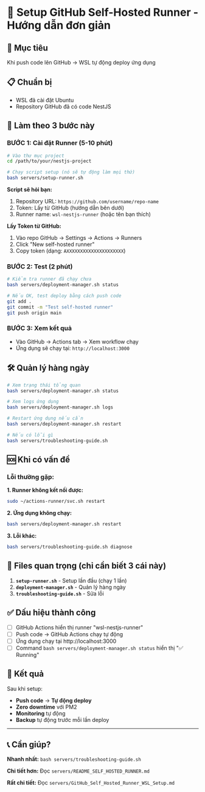 # 🚀 Setup GitHub Self-Hosted Runner - Hướng dẫn đơn giản

## 🎯 Mục tiêu
Khi push code lên GitHub → WSL tự động deploy ứng dụng

## 📋 Chuẩn bị
- WSL đã cài đặt Ubuntu
- Repository GitHub đã có code NestJS

## 🚀 Làm theo 3 bước này

### BƯỚC 1: Cài đặt Runner (5-10 phút)

```bash
# Vào thư mục project
cd /path/to/your/nestjs-project

# Chạy script setup (nó sẽ tự động làm mọi thứ)
bash servers/setup-runner.sh
```

**Script sẽ hỏi bạn:**
1. Repository URL: `https://github.com/username/repo-name`
2. Token: Lấy từ GitHub (hướng dẫn bên dưới)
3. Runner name: `wsl-nestjs-runner` (hoặc tên bạn thích)

**Lấy Token từ GitHub:**
1. Vào repo GitHub → Settings → Actions → Runners
2. Click "New self-hosted runner"
3. Copy token (dạng: `AXXXXXXXXXXXXXXXXXXXXX`)

### BƯỚC 2: Test (2 phút)

```bash
# Kiểm tra runner đã chạy chưa
bash servers/deployment-manager.sh status

# Nếu OK, test deploy bằng cách push code
git add .
git commit -m "Test self-hosted runner"
git push origin main
```

### BƯỚC 3: Xem kết quả

- Vào GitHub → Actions tab → Xem workflow chạy
- Ứng dụng sẽ chạy tại: `http://localhost:3000`

## 🛠️ Quản lý hàng ngày

```bash
# Xem trạng thái tổng quan
bash servers/deployment-manager.sh status

# Xem logs ứng dụng
bash servers/deployment-manager.sh logs

# Restart ứng dụng nếu cần
bash servers/deployment-manager.sh restart

# Nếu có lỗi gì
bash servers/troubleshooting-guide.sh
```

## 🆘 Khi có vấn đề

### Lỗi thường gặp:

**1. Runner không kết nối được:**
```bash
sudo ~/actions-runner/svc.sh restart
```

**2. Ứng dụng không chạy:**
```bash
bash servers/deployment-manager.sh restart
```

**3. Lỗi khác:**
```bash
bash servers/troubleshooting-guide.sh diagnose
```

## 📁 Files quan trọng (chỉ cần biết 3 cái này)

1. **`setup-runner.sh`** - Setup lần đầu (chạy 1 lần)
2. **`deployment-manager.sh`** - Quản lý hàng ngày  
3. **`troubleshooting-guide.sh`** - Sửa lỗi

## ✅ Dấu hiệu thành công

- [ ] GitHub Actions hiển thị runner "wsl-nestjs-runner" 
- [ ] Push code → GitHub Actions chạy tự động
- [ ] Ứng dụng chạy tại http://localhost:3000
- [ ] Command `bash servers/deployment-manager.sh status` hiển thị "✅ Running"

## 🎉 Kết quả

Sau khi setup:
- **Push code** → **Tự động deploy**  
- **Zero downtime** với PM2
- **Monitoring** tự động
- **Backup** tự động trước mỗi lần deploy

---

## 📞 Cần giúp?

**Nhanh nhất:** `bash servers/troubleshooting-guide.sh`

**Chi tiết hơn:** Đọc `servers/README_SELF_HOSTED_RUNNER.md`

**Rất chi tiết:** Đọc `servers/GitHub_Self_Hosted_Runner_WSL_Setup.md`